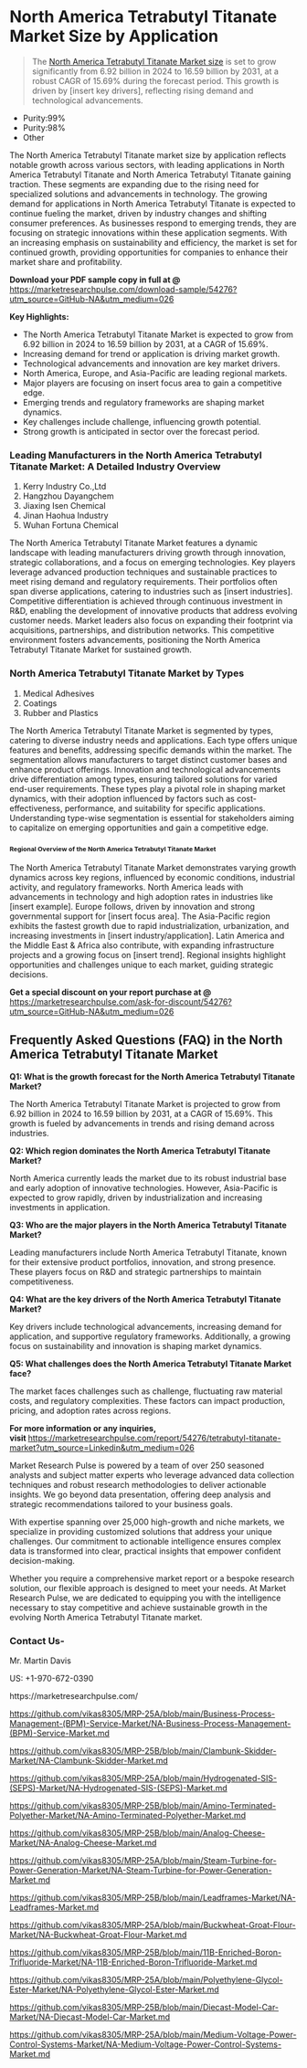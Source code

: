 <h1>North America Tetrabutyl Titanate Market&nbsp;Size by Application</h1><blockquote><p>The <a href="https://marketresearchpulse.com/download-sample/54276?utm_source=GitHub-NA&amp;utm_medium=026">North America Tetrabutyl Titanate Market size</a> is set to grow significantly from 6.92 billion in 2024 to 16.59 billion by 2031, at a robust CAGR of 15.69% during the forecast period. This growth is driven by [insert key drivers], reflecting rising demand and technological advancements.</p></blockquote><ul><li>Purity:99%<li> Purity:98%<li> Other</li></ul><p>The North America Tetrabutyl Titanate market size by application reflects notable growth across various sectors, with leading applications in North America Tetrabutyl Titanate and North America Tetrabutyl Titanate gaining traction. These segments are expanding due to the rising need for specialized solutions and advancements in technology. The growing demand for applications in North America Tetrabutyl Titanate is expected to continue fueling the market, driven by industry changes and shifting consumer preferences. As businesses respond to emerging trends, they are focusing on strategic innovations within these application segments. With an increasing emphasis on sustainability and efficiency, the market is set for continued growth, providing opportunities for companies to enhance their market share and profitability.</p><p><strong>Download your PDF sample copy in full at @ </strong><a href="https://marketresearchpulse.com/download-sample/54276?utm_source=GitHub-NA&amp;utm_medium=026">https://marketresearchpulse.com/download-sample/54276?utm_source=GitHub-NA&amp;utm_medium=026</a></p><p><strong>Key Highlights: </strong></p><ul><li>The North America Tetrabutyl Titanate Market is expected to grow from 6.92 billion in 2024 to 16.59 billion by 2031, at a CAGR of 15.69%.</li><li>Increasing demand for trend or application is driving market growth.</li><li>Technological advancements and innovation are key market drivers.</li><li>North America, Europe, and Asia-Pacific are leading regional markets.</li><li>Major players are focusing on insert focus area to gain a competitive edge.</li><li>Emerging trends and regulatory frameworks are shaping market dynamics.</li><li>Key challenges include challenge, influencing growth potential.</li><li>Strong growth is anticipated in sector over the forecast period.</li></ul><h3>Leading Manufacturers in the North America Tetrabutyl Titanate Market: A Detailed Industry Overview</h3><ol><li>Kerry Industry Co.,Ltd</li><li>Hangzhou Dayangchem</li><li>Jiaxing Isen Chemical</li><li>Jinan Haohua Industry</li><li>Wuhan Fortuna Chemical</li></ol><div class="flex max-w-full flex-col flex-grow"><div class="min-h-8 text-message flex w-full flex-col items-end gap-2 whitespace-normal break-words [.text-message+&amp;]:mt-5" dir="auto" data-message-author-role="assistant" data-message-id="fd8432e4-4910-450d-b182-61b7bfb0a01f" data-message-model-slug="gpt-4o"><div class="flex w-full flex-col gap-1 empty:hidden first:pt-[3px]"><div class="markdown prose w-full break-words dark:prose-invert light"><p>The North America Tetrabutyl Titanate Market features a dynamic landscape with leading manufacturers driving growth through innovation, strategic collaborations, and a focus on emerging technologies. Key players leverage advanced production techniques and sustainable practices to meet rising demand and regulatory requirements. Their portfolios often span diverse applications, catering to industries such as [insert industries]. Competitive differentiation is achieved through continuous investment in R&amp;D, enabling the development of innovative products that address evolving customer needs. Market leaders also focus on expanding their footprint via acquisitions, partnerships, and distribution networks. This competitive environment fosters advancements, positioning the North America Tetrabutyl Titanate Market for sustained growth.</p></div></div></div></div><h3>North America Tetrabutyl Titanate Market by Types</h3><ol><li>Medical Adhesives<li> Coatings<li> Rubber and Plastics</li></ol><div class="flex max-w-full flex-col flex-grow"><div class="min-h-8 text-message flex w-full flex-col items-end gap-2 whitespace-normal break-words [.text-message+&amp;]:mt-5" dir="auto" data-message-author-role="assistant" data-message-id="084470be-0bb7-4664-bddf-5156b4f41249" data-message-model-slug="gpt-4o-mini"><div class="flex w-full flex-col gap-1 empty:hidden first:pt-[3px]"><div class="markdown prose w-full break-words dark:prose-invert light"><p>The North America Tetrabutyl Titanate Market is segmented by types, catering to diverse industry needs and applications. Each type offers unique features and benefits, addressing specific demands within the market. The segmentation allows manufacturers to target distinct customer bases and enhance product offerings. Innovation and technological advancements drive differentiation among types, ensuring tailored solutions for varied end-user requirements. These types play a pivotal role in shaping market dynamics, with their adoption influenced by factors such as cost-effectiveness, performance, and suitability for specific applications. Understanding type-wise segmentation is essential for stakeholders aiming to capitalize on emerging opportunities and gain a competitive edge.</p></div></div></div></div><h3><span style="font-size: 11px;">Regional Overview of the North America Tetrabutyl Titanate Market</span></h3><div class="flex max-w-full flex-col flex-grow"><div class="min-h-8 text-message flex w-full flex-col items-end gap-2 whitespace-normal break-words [.text-message+&amp;]:mt-5" dir="auto" data-message-author-role="assistant" data-message-id="e9038762-ce64-4e30-91c9-9bd413514231" data-message-model-slug="gpt-4o-mini"><div class="flex w-full flex-col gap-1 empty:hidden first:pt-[3px]"><div class="markdown prose w-full break-words dark:prose-invert light"><p>The North America Tetrabutyl Titanate Market demonstrates varying growth dynamics across key regions, influenced by economic conditions, industrial activity, and regulatory frameworks. North America leads with advancements in technology and high adoption rates in industries like [insert example]. Europe follows, driven by innovation and strong governmental support for [insert focus area]. The Asia-Pacific region exhibits the fastest growth due to rapid industrialization, urbanization, and increasing investments in [insert industry/application]. Latin America and the Middle East &amp; Africa also contribute, with expanding infrastructure projects and a growing focus on [insert trend]. Regional insights highlight opportunities and challenges unique to each market, guiding strategic decisions.</p></div></div></div></div><p><strong>Get a special discount on your report purchase at @ </strong><a href="https://marketresearchpulse.com/ask-for-discount/54276?utm_source=GitHub-NA&amp;utm_medium=026">https://marketresearchpulse.com/ask-for-discount/54276?utm_source=GitHub-NA&amp;utm_medium=026</a></p><h2>Frequently Asked Questions (FAQ) in the North America Tetrabutyl Titanate Market</h2><p><strong>Q1: What is the growth forecast for the North America Tetrabutyl Titanate Market?</strong></p><p>The North America Tetrabutyl Titanate Market is projected to grow from 6.92 billion in 2024 to 16.59 billion by 2031, at a CAGR of 15.69%. This growth is fueled by advancements in trends and rising demand across industries.</p><p><strong>Q2: Which region dominates the North America Tetrabutyl Titanate Market?</strong></p><p>North America currently leads the market due to its robust industrial base and early adoption of innovative technologies. However, Asia-Pacific is expected to grow rapidly, driven by industrialization and increasing investments in application.</p><p><strong>Q3: Who are the major players in the North America Tetrabutyl Titanate Market?</strong></p><p>Leading manufacturers include North America Tetrabutyl Titanate, known for their extensive product portfolios, innovation, and strong presence. These players focus on R&amp;D and strategic partnerships to maintain competitiveness.</p><p><strong>Q4: What are the key drivers of the North America Tetrabutyl Titanate Market?</strong></p><p>Key drivers include technological advancements, increasing demand for application, and supportive regulatory frameworks. Additionally, a growing focus on sustainability and innovation is shaping market dynamics.</p><p><strong>Q5: What challenges does the North America Tetrabutyl Titanate Market face?</strong></p><p>The market faces challenges such as challenge, fluctuating raw material costs, and regulatory complexities. These factors can impact production, pricing, and adoption rates across regions.</p><p><strong>For more information or any inquiries, visit&nbsp;</strong><a href="https://marketresearchpulse.com/report/54276/tetrabutyl-titanate-market?utm_source=Linkedin&utm_medium=026">https://marketresearchpulse.com/report/54276/tetrabutyl-titanate-market?utm_source=Linkedin&utm_medium=026</a></p><p>Market Research Pulse is powered by a team of over 250 seasoned analysts and subject matter experts who leverage advanced data collection techniques and robust research methodologies to deliver actionable insights. We go beyond data presentation, offering deep analysis and strategic recommendations tailored to your business goals.</p><p>With expertise spanning over 25,000 high-growth and niche markets, we specialize in providing customized solutions that address your unique challenges. Our commitment to actionable intelligence ensures complex data is transformed into clear, practical insights that empower confident decision-making.</p><p>Whether you require a comprehensive market report or a bespoke research solution, our flexible approach is designed to meet your needs. At Market Research Pulse, we are dedicated to equipping you with the intelligence necessary to stay competitive and achieve sustainable growth in the evolving North America Tetrabutyl Titanate market.</p><h3><strong>Contact Us-</strong></h3><p>Mr. Martin Davis</p><p>US: +1-970-672-0390</p><p>https://marketresearchpulse.com/</p><p><a href="https://github.com/vikas8305/MRP-25A/blob/main/Business-Process-Management-(BPM)-Service-Market/NA-Business-Process-Management-(BPM)-Service-Market.md">https://github.com/vikas8305/MRP-25A/blob/main/Business-Process-Management-(BPM)-Service-Market/NA-Business-Process-Management-(BPM)-Service-Market.md</a></p><p><a href="https://github.com/vikas8305/MRP-25B/blob/main/Clambunk-Skidder-Market/NA-Clambunk-Skidder-Market.md">https://github.com/vikas8305/MRP-25B/blob/main/Clambunk-Skidder-Market/NA-Clambunk-Skidder-Market.md</a></p><p><a href="https://github.com/vikas8305/MRP-25A/blob/main/Hydrogenated-SIS-(SEPS)-Market/NA-Hydrogenated-SIS-(SEPS)-Market.md">https://github.com/vikas8305/MRP-25A/blob/main/Hydrogenated-SIS-(SEPS)-Market/NA-Hydrogenated-SIS-(SEPS)-Market.md</a></p><p><a href="https://github.com/vikas8305/MRP-25B/blob/main/Amino-Terminated-Polyether-Market/NA-Amino-Terminated-Polyether-Market.md">https://github.com/vikas8305/MRP-25B/blob/main/Amino-Terminated-Polyether-Market/NA-Amino-Terminated-Polyether-Market.md</a></p><p><a href="https://github.com/vikas8305/MRP-25B/blob/main/Analog-Cheese-Market/NA-Analog-Cheese-Market.md">https://github.com/vikas8305/MRP-25B/blob/main/Analog-Cheese-Market/NA-Analog-Cheese-Market.md</a></p><p><a href="https://github.com/vikas8305/MRP-25A/blob/main/Steam-Turbine-for-Power-Generation-Market/NA-Steam-Turbine-for-Power-Generation-Market.md">https://github.com/vikas8305/MRP-25A/blob/main/Steam-Turbine-for-Power-Generation-Market/NA-Steam-Turbine-for-Power-Generation-Market.md</a></p><p><a href="https://github.com/vikas8305/MRP-25B/blob/main/Leadframes-Market/NA-Leadframes-Market.md">https://github.com/vikas8305/MRP-25B/blob/main/Leadframes-Market/NA-Leadframes-Market.md</a></p><p><a href="https://github.com/vikas8305/MRP-25A/blob/main/Buckwheat-Groat-Flour-Market/NA-Buckwheat-Groat-Flour-Market.md">https://github.com/vikas8305/MRP-25A/blob/main/Buckwheat-Groat-Flour-Market/NA-Buckwheat-Groat-Flour-Market.md</a></p><p><a href="https://github.com/vikas8305/MRP-25B/blob/main/11B-Enriched-Boron-Trifluoride-Market/NA-11B-Enriched-Boron-Trifluoride-Market.md">https://github.com/vikas8305/MRP-25B/blob/main/11B-Enriched-Boron-Trifluoride-Market/NA-11B-Enriched-Boron-Trifluoride-Market.md</a></p><p><a href="https://github.com/vikas8305/MRP-25A/blob/main/Polyethylene-Glycol-Ester-Market/NA-Polyethylene-Glycol-Ester-Market.md">https://github.com/vikas8305/MRP-25A/blob/main/Polyethylene-Glycol-Ester-Market/NA-Polyethylene-Glycol-Ester-Market.md</a></p><p><a href="https://github.com/vikas8305/MRP-25B/blob/main/Diecast-Model-Car-Market/NA-Diecast-Model-Car-Market.md">https://github.com/vikas8305/MRP-25B/blob/main/Diecast-Model-Car-Market/NA-Diecast-Model-Car-Market.md</a></p><p><a href="https://github.com/vikas8305/MRP-25A/blob/main/Medium-Voltage-Power-Control-Systems-Market/NA-Medium-Voltage-Power-Control-Systems-Market.md">https://github.com/vikas8305/MRP-25A/blob/main/Medium-Voltage-Power-Control-Systems-Market/NA-Medium-Voltage-Power-Control-Systems-Market.md</a></p>
